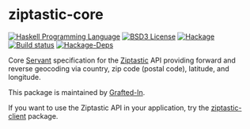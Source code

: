 # ziptastic-core

[![Haskell Programming Language](https://img.shields.io/badge/language-Haskell-blue.svg)](http://www.haskell.org)
[![BSD3 License](http://img.shields.io/badge/license-BSD3-brightgreen.svg)](https://tldrlegal.com/license/bsd-3-clause-license-%28revised%29)
[![Hackage](https://img.shields.io/hackage/v/ziptastic-core.svg)](http://hackage.haskell.org/package/ziptastic-core)
[![Build status](https://travis-ci.org/Ziptastic/ziptastic-haskell.svg?branch=master)](https://travis-ci.org/Ziptastic/ziptastic-haskell)
[![Hackage-Deps](https://img.shields.io/hackage-deps/v/ziptastic-core.svg)](http://packdeps.haskellers.com/feed?needle=ziptastic-core)

Core [Servant](http://haskell-servant.readthedocs.io/en/stable/) specification for the [Ziptastic](https://www.getziptastic.com/) API providing forward and reverse geocoding via country, zip code (postal code), latitude, and longitude.

This package is maintained by [Grafted-In](https://www.graftedin.io/).

If you want to use the Ziptastic API in your application, try the [ziptastic-client](http://hackage.haskell.org/package/ziptastic-client) package.
